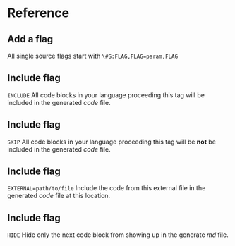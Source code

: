 # Reference

## Add a flag
All single source flags start with `\#S:FLAG,FLAG=param,FLAG`
## Include flag
`INCLUDE` All code blocks in your language proceeding this tag will be included in the generated _code_ file.
## Include flag
`SKIP` All code blocks in your language proceeding this tag will be __not__ be included in the generated _code_ file.
## Include flag
`EXTERNAL=path/to/file` Include the code from this external file in the generated _code_ file at this location.
## Include flag
`HIDE` Hide only the next code block from showing up in the generate _md_ file.
